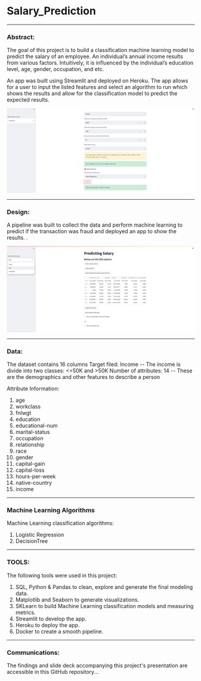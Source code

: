 # Salary_Prediction

---

### Abstract:


The goal of this project is to build a classification machine learning model to predict the salary of an employee. An individual’s annual income results from various factors. Intuitively, it is influenced by the individual’s education level, age, gender, occupation, and etc.

An app was built using Streamlit and deployed on Heroku. The app allows for a user to input the listed features and select an algorithm to run which shows the results and allow for the classification model to predict the expected results. 





![alt text](salaryPrediction.png)


---



### Design:


 A pipeline was built to collect the data and perform machine learning to predict if the transaction was fraud and deployed an app to show the results. .

![alt text](salaryEDA.png)


---



### Data:


The dataset contains 16 columns
Target filed: Income
-- The income is divide into two classes: <=50K and >50K
Number of attributes: 14
-- These are the demographics and other features to describe a person

Attribute Information:

1. age                
2. workclass          
3. fnlwgt             
4. education          
5. educational-num    
6. marital-status     
7. occupation         
8. relationship       
9. race               
10. gender             
11. capital-gain       
12. capital-loss       
13. hours-per-week     
14. native-country     
15. income             



---


### Machine Learning Algorithms


Machine Learning classification algorithms:
1.	Logistic Regression
2.	DecisionTree






---



### TOOLS:

The following tools were used in this project:
1.	SQL, Python & Pandas to clean, explore and generate the final modeling data.
2.	Matplotlib and Seaborn to generate visualizations.
3.	SKLearn to build Machine Learning classification models and measuring metrics.
4.	Streamlit to develop the app.
5.	Heroku to deploy the app.
6.	Docker to create a smooth pipeline.


---

### Communications:


The findings and slide deck accompanying this project's presentation are accessible in this GitHub repository...



